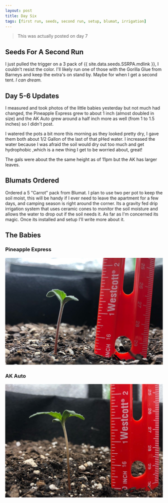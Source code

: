 ```yaml
---
layout: post
title: Day Six
tags: [first run, seeds, second run, setup, blumat, irrigation]
---
```

>
> This was actually posted on day 7
>

## Seeds For A Second Run

I just pulled the trigger on a 3 pack of {{ site.data.seeds.SSRPA.mdlink }}, I couldn't resist the color. I'll likely run one of those with the Gorilla Glue from Barneys and keep the extra's on stand by. Maybe for when I get a second tent. <i class="green"> I can dream.</i>

## Day 5-6 Updates

I measured and took photos of the little babies yesterday but not much had changed, the Pineapple Express grew to about 1 inch (almost doubled in size) and the AK Auto grew around a half inch more as well (from 1 to 1.5 inches) so I didn't post.

I watered the pots a bit more this morning as they looked pretty dry, I gave them both about 1/2 Gallon of the last of that pHed water. I increased the water because I was afraid the soil would dry out too much and get hydrophobic ,which is a new thing I get to be worried about, great!

The gals were about the the same height as of 11pm but the AK has larger leaves.

## Blumats Ordered

Ordered a 5 "Carrot" pack from Blumat. I plan to use two per pot to keep the soil moist, this will be handy if I ever need to leave the apartment for a few days, and camping season is right around the corner. Its a gravity fed drip irrigation system that uses ceramic cones to monitor the soil moisture and allows the water to drop out if the soil needs it. As far as I'm concerned its magic. Once its installed and setup I'll write more about it.

## The Babies

### Pineapple Express

![pineapple](/public/images/first-run/day6-pineapple.jpeg)

### AK Auto

![ak auto](/public/images/first-run/day6-ak.jpeg)
